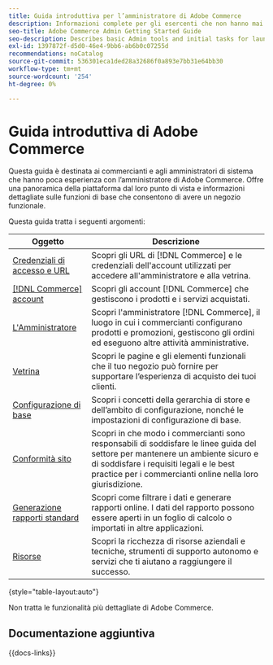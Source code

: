 ```yaml
---
title: Guida introduttiva per l’amministratore di Adobe Commerce
description: Informazioni complete per gli esercenti che non hanno mai usato Adobe Commerce Admin.
seo-title: Adobe Commerce Admin Getting Started Guide
seo-description: Describes basic Admin tools and initial tasks for launching an Adobe Commerce or Magento Open Source store.
exl-id: 1397872f-d5d0-46e4-9bb6-ab6b0c07255d
recommendations: noCatalog
source-git-commit: 536301eca1ded28a32686f0a893e7bb31e64bb30
workflow-type: tm+mt
source-wordcount: '254'
ht-degree: 0%

---
```


# Guida introduttiva di Adobe Commerce

Questa guida è destinata ai commercianti e agli amministratori di sistema che hanno poca esperienza con l’amministratore di Adobe Commerce. Offre una panoramica della piattaforma dal loro punto di vista e informazioni dettagliate sulle funzioni di base che consentono di avere un negozio funzionale.

Questa guida tratta i seguenti argomenti:

| Oggetto | Descrizione |
| ------- | ----------- |
| [Credenziali di accesso e URL](login-urls.md) | Scopri gli URL di [!DNL Commerce] e le credenziali dell&#39;account utilizzati per accedere all&#39;amministratore e alla vetrina. |
| [[!DNL Commerce] account](commerce-account-create.md) | Scopri gli account [!DNL Commerce] che gestiscono i prodotti e i servizi acquistati. |
| [L&#39;Amministratore](admin.md) | Scopri l&#39;amministratore [!DNL Commerce], il luogo in cui i commercianti configurano prodotti e promozioni, gestiscono gli ordini ed eseguono altre attività amministrative. |
| [Vetrina](storefront.md) | Scopri le pagine e gli elementi funzionali che il tuo negozio può fornire per supportare l’esperienza di acquisto dei tuoi clienti. |
| [Configurazione di base](websites-stores-views.md) | Scopri i concetti della gerarchia di store e dell’ambito di configurazione, nonché le impostazioni di configurazione di base. |
| [Conformità sito](privacy-policy.md) | Scopri in che modo i commercianti sono responsabili di soddisfare le linee guida del settore per mantenere un ambiente sicuro e di soddisfare i requisiti legali e le best practice per i commercianti online nella loro giurisdizione. |
| [Generazione rapporti standard](reports-menu.md) | Scopri come filtrare i dati e generare rapporti online. I dati del rapporto possono essere aperti in un foglio di calcolo o importati in altre applicazioni. |
| [Risorse](resources.md) | Scopri la ricchezza di risorse aziendali e tecniche, strumenti di supporto autonomo e servizi che ti aiutano a raggiungere il successo. |

{style="table-layout:auto"}

Non tratta le funzionalità più dettagliate di Adobe Commerce.

## Documentazione aggiuntiva

{{docs-links}}
